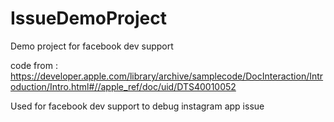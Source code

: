 # IssueDemoProject
Demo project for facebook dev support

code from : https://developer.apple.com/library/archive/samplecode/DocInteraction/Introduction/Intro.html#//apple_ref/doc/uid/DTS40010052

Used for facebook dev support to debug instagram app issue
